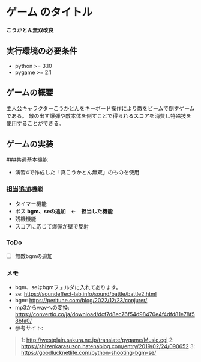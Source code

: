 # ゲーム のタイトル
**こうかとん無双改良**
## 実行環境の必要条件
* python >= 3.10
* pygame >= 2.1

## ゲームの概要
主人公キャラクターこうかとんをキーボード操作により敵をビームで倒すゲームである。
敵の出す爆弾や敵本体を倒すことで得られるスコアを消費し特殊技を使用することができる。

## ゲームの実装
###共通基本機能
* 演習4で作成した「真こうかとん無双」のものを使用
### 担当追加機能
* タイマー機能
* ボス
**bgm、seの追加　←　担当した機能**
* 残機機能
* スコアに応じて爆弾が壁で反射
### ToDo
- [ ] 無敵bgmの追加
### メモ
* bgm、seはbgmフォルダに入れてあります。
* se: https://soundeffect-lab.info/sound/battle/battle2.html
* bgm: https://peritune.com/blog/2022/12/23/conjurer/
* mp3からwavへの変換: https://convertio.co/ja/download/dcf7d8ec76f54d98470e4f4dfd81e78f58bfa0/
* 参考サイト:
> 1: http://westplain.sakura.ne.jp/translate/pygame/Music.cgi
> 2: https://shizenkarasuzon.hatenablog.com/entry/2019/02/24/090652
> 3: https://goodlucknetlife.com/python-shooting-bgm-se/
